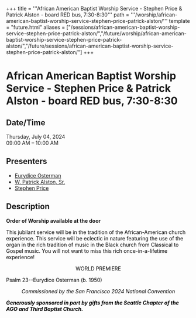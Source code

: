 +++
title = '''African American Baptist Worship Service - Stephen Price & Patrick Alston - board RED bus, 7:30-8:30'''
path = '''/worship/african-american-baptist-worship-service-stephen-price-patrick-alston/'''
template = "future.html"
aliases = ["/sessions/african-american-baptist-worship-service-stephen-price-patrick-alston/","/future/worship/african-american-baptist-worship-service-stephen-price-patrick-alston/","/future/sessions/african-american-baptist-worship-service-stephen-price-patrick-alston/"]
+++

<h1>African American Baptist Worship Service - Stephen Price & Patrick Alston - board RED bus, 7:30-8:30</h1>

<h2>Date/Time</h2>
<p>Thursday, July 04, 2024<br>
09:00 AM – 10:00 AM</p>
<h2>Presenters</h2>
<ul>
<li><a href="/composers/eurydice-osterman/">Eurydice Osterman</a></li>
<li><a href="/performers/w-patrick-alston-sr/">W. Patrick Alston, Sr.</a></li>
<li><a href="/performers/stephen-price/">Stephen Price</a></li>
</ul>
<h2>Description</h2>

<div class="ag87-crtemvc-hsbk"><div class="css-vsf5of"><p class="carina-rte-public-DraftStyleDefault-block"><span style="font-weight: bold;">Order of Worship available at the door</span></p><p class="carina-rte-public-DraftStyleDefault-block"><span style="color: rgb(0,0,0);">This jubilant service will be in the tradition of the African-American church experience. This service will be eclectic in nature featuring the use of the organ in the rich tradition of music in the Black church from Classical to Gospel music. You will not want to miss this rich once-in-a-lifetime experience! <span style="font-weight: bold;"> </span></span></p><p style="text-align:center;" class="carina-rte-public-DraftStyleDefault-block"><span style="color: rgb(0,0,0);">WORLD PREMIERE</span></p><p class="carina-rte-public-DraftStyleDefault-block"><span style="color: rgb(0,0,0);">Psalm 23--Eurydice Osterman (b. 1950)</span></p><p style="text-align:center;" class="carina-rte-public-DraftStyleDefault-block"><span style="color: rgb(0,0,0);"><span style="font-style: italic;">Commissioned by the San Francisco 2024 National Convention</span></span></p><p class="carina-rte-public-DraftStyleDefault-block"><span style="color: rgb(0,0,0);"><span style="font-weight: bold;"><span style="font-style: italic;">Generously sponsored in part by gifts from the Seattle Chapter of the AGO and Third Baptist Church.</span></span></span></p></div></div>


